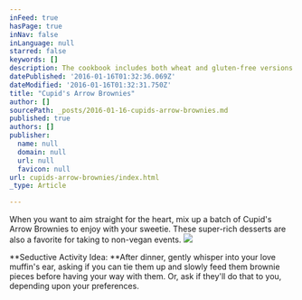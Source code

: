 ```yaml
---
inFeed: true
hasPage: true
inNav: false
inLanguage: null
starred: false
keywords: []
description: The cookbook includes both wheat and gluten-free versions of this delectable treat.
datePublished: '2016-01-16T01:32:36.069Z'
dateModified: '2016-01-16T01:32:31.750Z'
title: "Cupid's Arrow Brownies"
author: []
sourcePath: _posts/2016-01-16-cupids-arrow-brownies.md
published: true
authors: []
publisher:
  name: null
  domain: null
  url: null
  favicon: null
url: cupids-arrow-brownies/index.html
_type: Article

---
```

When
you want to aim straight for the heart, mix up a batch of Cupid's
Arrow Brownies to enjoy with your sweetie. These super-rich desserts
are also a favorite for taking to non-vegan events.
![](https://the-grid-user-content.s3-us-west-2.amazonaws.com/0841a20b-83a5-46fd-9f72-8ae918424e4d.JPG)

**Seductive
Activity Idea: **After
dinner, gently whisper into your love
muffin's ear, asking if
you can tie them up and slowly feed them brownie
pieces before having your way with them.
Or, ask if they'll do that to you, depending upon your preferences.